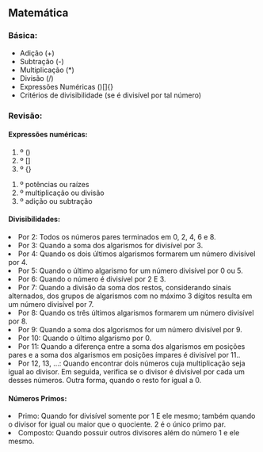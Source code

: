 ## Matemática

### Básica:
<ul>
    <li>Adição (+)</li>
    <li>Subtração (-)</li>
    <li>Multiplicação (*)</li>
    <li>Divisão (/)</li>
    <li>Expressões Numéricas ()[]{}</li>
	<li>Critérios de divisibilidade (se é divisível por tal número)</li>
</ul>

### Revisão:
#### Expressões numéricas:
<ol>
    <li>º ()</li>
    <li>º []</li>
    <li>º {}</li>
</ol>
<ol>
    <li>º potências ou raízes</li>
    <li>º multiplicação ou divisão</li>
    <li>º adição ou subtração</li>
</ol>

#### Divisibilidades:
<li>Por 2: Todos os números pares terminados em 0, 2, 4, 6 e 8.</li>
<li>Por 3: Quando a soma dos algarismos for divisível por 3.</li>
<li>Por 4: Quando os dois últimos algarismos formarem um número divisível por 4.</li>
<li>Por 5: Quando o último algarismo for um número divisível por 0 ou 5.</li>
<li>Por 6: Quando o número é divisível por 2 E 3.</li>
<li>Por 7: Quando a divisão da soma dos restos, considerando sinais alternados, dos grupos de algarismos com no máximo 3 dígitos resulta em um número divisível por 7.</li>
<li>Por 8: Quando os três últimos algarismos formarem um número divisível por 8.</li>
<li>Por 9: Quando a soma dos algorismos for um número divisível por 9.</li>
<li>Por 10: Quando o último algarismo por 0.</li>
<li>Por 11: Quando a diferença entre a soma dos algarismos em posições pares e a soma dos algarismos em posições ímpares é divisível por 11..</li>
<li>Por 12, 13, ...: Quando encontrar dois números cuja multiplicação seja igual ao divisor. Em seguida, verifica se o divisor é divisível por cada um desses números. Outra forma, quando o resto for igual a 0.</li>

#### Números Primos:
<li>Primo: Quando for divisível somente por 1 E ele mesmo; também quando o divisor for igual ou maior que o quociente. 2 é o único primo par.</li>
<li>Composto: Quando possuir outros divisores além do número 1 e ele mesmo.</li>
